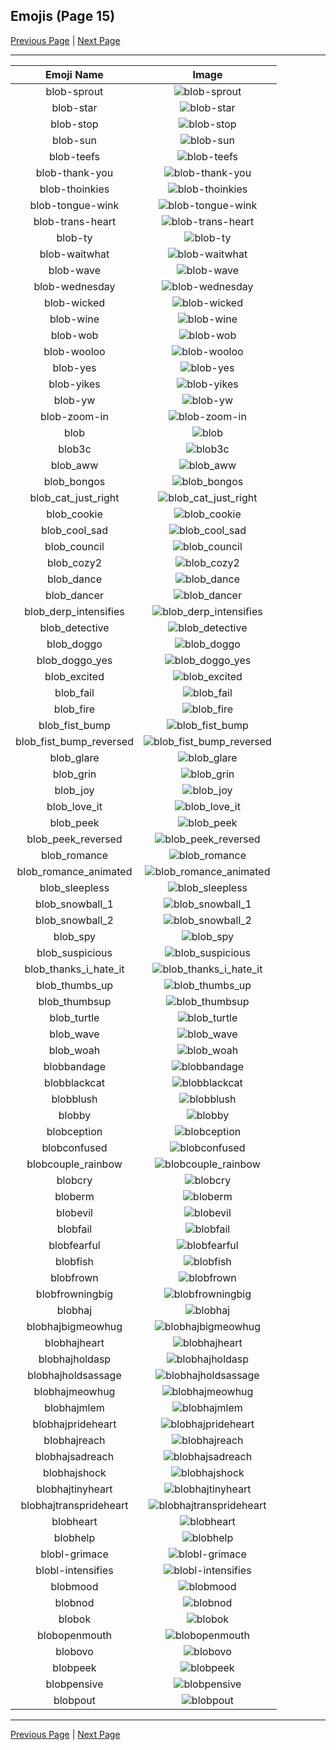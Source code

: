 
## Emojis (Page 15)

[Previous Page](/docs/hc/page-b-0014.md)
  | [Next Page](/docs/hc/page-b-0016.md)

<hr />

|Emoji Name|Image|
| :-: | :-: |
|blob-sprout| ![blob-sprout](/emojis/hc/blob-sprout.png)|
|blob-star| ![blob-star](/emojis/hc/blob-star.png)|
|blob-stop| ![blob-stop](/emojis/hc/blob-stop.png)|
|blob-sun| ![blob-sun](/emojis/hc/blob-sun.gif)|
|blob-teefs| ![blob-teefs](/emojis/hc/blob-teefs.png)|
|blob-thank-you| ![blob-thank-you](/emojis/hc/blob-thank-you.png)|
|blob-thoinkies| ![blob-thoinkies](/emojis/hc/blob-thoinkies.png)|
|blob-tongue-wink| ![blob-tongue-wink](/emojis/hc/blob-tongue-wink.gif)|
|blob-trans-heart| ![blob-trans-heart](/emojis/hc/blob-trans-heart.png)|
|blob-ty| ![blob-ty](/emojis/hc/blob-ty.png)|
|blob-waitwhat| ![blob-waitwhat](/emojis/hc/blob-waitwhat.png)|
|blob-wave| ![blob-wave](/emojis/hc/blob-wave.png)|
|blob-wednesday| ![blob-wednesday](/emojis/hc/blob-wednesday.png)|
|blob-wicked| ![blob-wicked](/emojis/hc/blob-wicked.png)|
|blob-wine| ![blob-wine](/emojis/hc/blob-wine.gif)|
|blob-wob| ![blob-wob](/emojis/hc/blob-wob.png)|
|blob-wooloo| ![blob-wooloo](/emojis/hc/blob-wooloo.png)|
|blob-yes| ![blob-yes](/emojis/hc/blob-yes.png)|
|blob-yikes| ![blob-yikes](/emojis/hc/blob-yikes.png)|
|blob-yw| ![blob-yw](/emojis/hc/blob-yw.png)|
|blob-zoom-in| ![blob-zoom-in](/emojis/hc/blob-zoom-in.gif)|
|blob| ![blob](/emojis/hc/blob.png)|
|blob3c| ![blob3c](/emojis/hc/blob3c.png)|
|blob_aww| ![blob_aww](/emojis/hc/blob_aww.png)|
|blob_bongos| ![blob_bongos](/emojis/hc/blob_bongos.gif)|
|blob_cat_just_right| ![blob_cat_just_right](/emojis/hc/blob_cat_just_right.png)|
|blob_cookie| ![blob_cookie](/emojis/hc/blob_cookie.png)|
|blob_cool_sad| ![blob_cool_sad](/emojis/hc/blob_cool_sad.png)|
|blob_council| ![blob_council](/emojis/hc/blob_council.png)|
|blob_cozy2| ![blob_cozy2](/emojis/hc/blob_cozy2.png)|
|blob_dance| ![blob_dance](/emojis/hc/blob_dance.gif)|
|blob_dancer| ![blob_dancer](/emojis/hc/blob_dancer.gif)|
|blob_derp_intensifies| ![blob_derp_intensifies](/emojis/hc/blob_derp_intensifies.gif)|
|blob_detective| ![blob_detective](/emojis/hc/blob_detective.png)|
|blob_doggo| ![blob_doggo](/emojis/hc/blob_doggo.png)|
|blob_doggo_yes| ![blob_doggo_yes](/emojis/hc/blob_doggo_yes.png)|
|blob_excited| ![blob_excited](/emojis/hc/blob_excited.gif)|
|blob_fail| ![blob_fail](/emojis/hc/blob_fail.png)|
|blob_fire| ![blob_fire](/emojis/hc/blob_fire.gif)|
|blob_fist_bump| ![blob_fist_bump](/emojis/hc/blob_fist_bump.png)|
|blob_fist_bump_reversed| ![blob_fist_bump_reversed](/emojis/hc/blob_fist_bump_reversed.png)|
|blob_glare| ![blob_glare](/emojis/hc/blob_glare.png)|
|blob_grin| ![blob_grin](/emojis/hc/blob_grin.png)|
|blob_joy| ![blob_joy](/emojis/hc/blob_joy.png)|
|blob_love_it| ![blob_love_it](/emojis/hc/blob_love_it.png)|
|blob_peek| ![blob_peek](/emojis/hc/blob_peek.png)|
|blob_peek_reversed| ![blob_peek_reversed](/emojis/hc/blob_peek_reversed.png)|
|blob_romance| ![blob_romance](/emojis/hc/blob_romance.png)|
|blob_romance_animated| ![blob_romance_animated](/emojis/hc/blob_romance_animated.gif)|
|blob_sleepless| ![blob_sleepless](/emojis/hc/blob_sleepless.png)|
|blob_snowball_1| ![blob_snowball_1](/emojis/hc/blob_snowball_1.gif)|
|blob_snowball_2| ![blob_snowball_2](/emojis/hc/blob_snowball_2.gif)|
|blob_spy| ![blob_spy](/emojis/hc/blob_spy.png)|
|blob_suspicious| ![blob_suspicious](/emojis/hc/blob_suspicious.png)|
|blob_thanks_i_hate_it| ![blob_thanks_i_hate_it](/emojis/hc/blob_thanks_i_hate_it.png)|
|blob_thumbs_up| ![blob_thumbs_up](/emojis/hc/blob_thumbs_up.png)|
|blob_thumbsup| ![blob_thumbsup](/emojis/hc/blob_thumbsup.png)|
|blob_turtle| ![blob_turtle](/emojis/hc/blob_turtle.gif)|
|blob_wave| ![blob_wave](/emojis/hc/blob_wave.gif)|
|blob_woah| ![blob_woah](/emojis/hc/blob_woah.png)|
|blobbandage| ![blobbandage](/emojis/hc/blobbandage.png)|
|blobblackcat| ![blobblackcat](/emojis/hc/blobblackcat.png)|
|blobblush| ![blobblush](/emojis/hc/blobblush.png)|
|blobby| ![blobby](/emojis/hc/blobby.png)|
|blobception| ![blobception](/emojis/hc/blobception.png)|
|blobconfused| ![blobconfused](/emojis/hc/blobconfused.png)|
|blobcouple_rainbow| ![blobcouple_rainbow](/emojis/hc/blobcouple_rainbow.gif)|
|blobcry| ![blobcry](/emojis/hc/blobcry.png)|
|bloberm| ![bloberm](/emojis/hc/bloberm.png)|
|blobevil| ![blobevil](/emojis/hc/blobevil.png)|
|blobfail| ![blobfail](/emojis/hc/blobfail.png)|
|blobfearful| ![blobfearful](/emojis/hc/blobfearful.png)|
|blobfish| ![blobfish](/emojis/hc/blobfish.png)|
|blobfrown| ![blobfrown](/emojis/hc/blobfrown.png)|
|blobfrowningbig| ![blobfrowningbig](/emojis/hc/blobfrowningbig.png)|
|blobhaj| ![blobhaj](/emojis/hc/blobhaj.png)|
|blobhajbigmeowhug| ![blobhajbigmeowhug](/emojis/hc/blobhajbigmeowhug.png)|
|blobhajheart| ![blobhajheart](/emojis/hc/blobhajheart.png)|
|blobhajholdasp| ![blobhajholdasp](/emojis/hc/blobhajholdasp.png)|
|blobhajholdsassage| ![blobhajholdsassage](/emojis/hc/blobhajholdsassage.png)|
|blobhajmeowhug| ![blobhajmeowhug](/emojis/hc/blobhajmeowhug.png)|
|blobhajmlem| ![blobhajmlem](/emojis/hc/blobhajmlem.png)|
|blobhajprideheart| ![blobhajprideheart](/emojis/hc/blobhajprideheart.png)|
|blobhajreach| ![blobhajreach](/emojis/hc/blobhajreach.png)|
|blobhajsadreach| ![blobhajsadreach](/emojis/hc/blobhajsadreach.png)|
|blobhajshock| ![blobhajshock](/emojis/hc/blobhajshock.png)|
|blobhajtinyheart| ![blobhajtinyheart](/emojis/hc/blobhajtinyheart.png)|
|blobhajtransprideheart| ![blobhajtransprideheart](/emojis/hc/blobhajtransprideheart.png)|
|blobheart| ![blobheart](/emojis/hc/blobheart.png)|
|blobhelp| ![blobhelp](/emojis/hc/blobhelp.png)|
|blobl-grimace| ![blobl-grimace](/emojis/hc/blobl-grimace.gif)|
|blobl-intensifies| ![blobl-intensifies](/emojis/hc/blobl-intensifies.gif)|
|blobmood| ![blobmood](/emojis/hc/blobmood.jpg)|
|blobnod| ![blobnod](/emojis/hc/blobnod.gif)|
|blobok| ![blobok](/emojis/hc/blobok.png)|
|blobopenmouth| ![blobopenmouth](/emojis/hc/blobopenmouth.png)|
|blobovo| ![blobovo](/emojis/hc/blobovo.png)|
|blobpeek| ![blobpeek](/emojis/hc/blobpeek.png)|
|blobpensive| ![blobpensive](/emojis/hc/blobpensive.png)|
|blobpout| ![blobpout](/emojis/hc/blobpout.png)|

<hr/>

[Previous Page](/docs/hc/page-b-0014.md)
  | [Next Page](/docs/hc/page-b-0016.md)